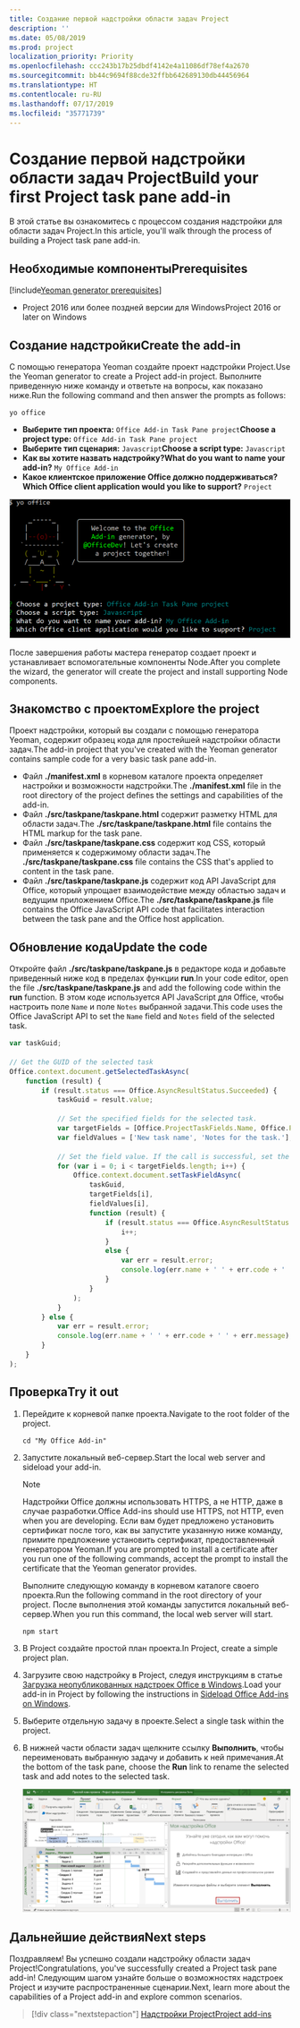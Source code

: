 ```yaml
---
title: Создание первой надстройки области задач Project
description: ''
ms.date: 05/08/2019
ms.prod: project
localization_priority: Priority
ms.openlocfilehash: ccc243b17b25dbdf4142e4a11086df78ef4a2670
ms.sourcegitcommit: bb44c9694f88cde32ffbb642689130db44456964
ms.translationtype: HT
ms.contentlocale: ru-RU
ms.lasthandoff: 07/17/2019
ms.locfileid: "35771739"
---
```

# <a name="build-your-first-project-task-pane-add-in"></a><span data-ttu-id="88195-102">Создание первой надстройки области задач Project</span><span class="sxs-lookup"><span data-stu-id="88195-102">Build your first Project task pane add-in</span></span>

<span data-ttu-id="88195-103">В этой статье вы ознакомитесь с процессом создания надстройки для области задач Project.</span><span class="sxs-lookup"><span data-stu-id="88195-103">In this article, you'll walk through the process of building a Project task pane add-in.</span></span>

## <a name="prerequisites"></a><span data-ttu-id="88195-104">Необходимые компоненты</span><span class="sxs-lookup"><span data-stu-id="88195-104">Prerequisites</span></span>

[!include[Yeoman generator prerequisites](../includes/quickstart-yo-prerequisites.md)]

- <span data-ttu-id="88195-105">Project 2016 или более поздней версии для Windows</span><span class="sxs-lookup"><span data-stu-id="88195-105">Project 2016 or later on Windows</span></span>

## <a name="create-the-add-in"></a><span data-ttu-id="88195-106">Создание надстройки</span><span class="sxs-lookup"><span data-stu-id="88195-106">Create the add-in</span></span>

<span data-ttu-id="88195-107">С помощью генератора Yeoman создайте проект надстройки Project.</span><span class="sxs-lookup"><span data-stu-id="88195-107">Use the Yeoman generator to create a Project add-in project.</span></span> <span data-ttu-id="88195-108">Выполните приведенную ниже команду и ответьте на вопросы, как показано ниже.</span><span class="sxs-lookup"><span data-stu-id="88195-108">Run the following command and then answer the prompts as follows:</span></span>

```command&nbsp;line
yo office
```

- <span data-ttu-id="88195-109">**Выберите тип проекта:** `Office Add-in Task Pane project`</span><span class="sxs-lookup"><span data-stu-id="88195-109">**Choose a project type:** `Office Add-in Task Pane project`</span></span>
- <span data-ttu-id="88195-110">**Выберите тип сценария:** `Javascript`</span><span class="sxs-lookup"><span data-stu-id="88195-110">**Choose a script type:** `Javascript`</span></span>
- <span data-ttu-id="88195-111">**Как вы хотите назвать надстройку?**</span><span class="sxs-lookup"><span data-stu-id="88195-111">**What do you want to name your add-in?**</span></span> `My Office Add-in`
- <span data-ttu-id="88195-112">**Какое клиентское приложение Office должно поддерживаться?**</span><span class="sxs-lookup"><span data-stu-id="88195-112">**Which Office client application would you like to support?**</span></span> `Project`

![Снимок экрана с вопросами и ответами в генераторе Yeoman](../images/yo-office-project.png)

<span data-ttu-id="88195-114">После завершения работы мастера генератор создает проект и устанавливает вспомогательные компоненты Node.</span><span class="sxs-lookup"><span data-stu-id="88195-114">After you complete the wizard, the generator will create the project and install supporting Node components.</span></span>

## <a name="explore-the-project"></a><span data-ttu-id="88195-115">Знакомство с проектом</span><span class="sxs-lookup"><span data-stu-id="88195-115">Explore the project</span></span>

<span data-ttu-id="88195-116">Проект надстройки, который вы создали с помощью генератора Yeoman, содержит образец кода для простейшей надстройки области задач.</span><span class="sxs-lookup"><span data-stu-id="88195-116">The add-in project that you've created with the Yeoman generator contains sample code for a very basic task pane add-in.</span></span> 

- <span data-ttu-id="88195-117">Файл **./manifest.xml** в корневом каталоге проекта определяет настройки и возможности надстройки.</span><span class="sxs-lookup"><span data-stu-id="88195-117">The **./manifest.xml** file in the root directory of the project defines the settings and capabilities of the add-in.</span></span>
- <span data-ttu-id="88195-118">Файл **./src/taskpane/taskpane.html** содержит разметку HTML для области задач.</span><span class="sxs-lookup"><span data-stu-id="88195-118">The **./src/taskpane/taskpane.html** file contains the HTML markup for the task pane.</span></span>
- <span data-ttu-id="88195-119">Файл **./src/taskpane/taskpane.css** содержит код CSS, который применяется к содержимому области задач.</span><span class="sxs-lookup"><span data-stu-id="88195-119">The **./src/taskpane/taskpane.css** file contains the CSS that's applied to content in the task pane.</span></span>
- <span data-ttu-id="88195-120">Файл **./src/taskpane/taskpane.js** содержит код API JavaScript для Office, который упрощает взаимодействие между областью задач и ведущим приложением Office.</span><span class="sxs-lookup"><span data-stu-id="88195-120">The **./src/taskpane/taskpane.js** file contains the Office JavaScript API code that facilitates interaction between the task pane and the Office host application.</span></span>

## <a name="update-the-code"></a><span data-ttu-id="88195-121">Обновление кода</span><span class="sxs-lookup"><span data-stu-id="88195-121">Update the code</span></span>

<span data-ttu-id="88195-122">Откройте файл **./src/taskpane/taskpane.js** в редакторе кода и добавьте приведенный ниже код в пределах функции **run**.</span><span class="sxs-lookup"><span data-stu-id="88195-122">In your code editor, open the file **./src/taskpane/taskpane.js** and add the following code within the **run** function.</span></span> <span data-ttu-id="88195-123">В этом коде используется API JavaScript для Office, чтобы настроить поле `Name` и поле `Notes` выбранной задачи.</span><span class="sxs-lookup"><span data-stu-id="88195-123">This code uses the Office JavaScript API to set the `Name` field and `Notes` field of the selected task.</span></span>

```js
var taskGuid;

// Get the GUID of the selected task
Office.context.document.getSelectedTaskAsync(
    function (result) {
        if (result.status === Office.AsyncResultStatus.Succeeded) {
            taskGuid = result.value;

            // Set the specified fields for the selected task.
            var targetFields = [Office.ProjectTaskFields.Name, Office.ProjectTaskFields.Notes];
            var fieldValues = ['New task name', 'Notes for the task.'];

            // Set the field value. If the call is successful, set the next field.
            for (var i = 0; i < targetFields.length; i++) {
                Office.context.document.setTaskFieldAsync(
                    taskGuid,
                    targetFields[i],
                    fieldValues[i],
                    function (result) {
                        if (result.status === Office.AsyncResultStatus.Succeeded) {
                            i++;
                        }
                        else {
                            var err = result.error;
                            console.log(err.name + ' ' + err.code + ' ' + err.message);
                        }
                    }
                );
            }
        } else {
            var err = result.error;
            console.log(err.name + ' ' + err.code + ' ' + err.message);
        }
    }
);
```

## <a name="try-it-out"></a><span data-ttu-id="88195-124">Проверка</span><span class="sxs-lookup"><span data-stu-id="88195-124">Try it out</span></span>

1. <span data-ttu-id="88195-125">Перейдите к корневой папке проекта.</span><span class="sxs-lookup"><span data-stu-id="88195-125">Navigate to the root folder of the project.</span></span>

    ```command&nbsp;line
    cd "My Office Add-in"
    ```

2. <span data-ttu-id="88195-126">Запустите локальный веб-сервер.</span><span class="sxs-lookup"><span data-stu-id="88195-126">Start the local web server and sideload your add-in.</span></span>

    > [!NOTE]
    > <span data-ttu-id="88195-127">Надстройки Office должны использовать HTTPS, а не HTTP, даже в случае разработки.</span><span class="sxs-lookup"><span data-stu-id="88195-127">Office Add-ins should use HTTPS, not HTTP, even when you are developing.</span></span> <span data-ttu-id="88195-128">Если вам будет предложено установить сертификат после того, как вы запустите указанную ниже команду, примите предложение установить сертификат, предоставленный генератором Yeoman.</span><span class="sxs-lookup"><span data-stu-id="88195-128">If you are prompted to install a certificate after you run one of the following commands, accept the prompt to install the certificate that the Yeoman generator provides.</span></span>

    <span data-ttu-id="88195-129">Выполните следующую команду в корневом каталоге своего проекта.</span><span class="sxs-lookup"><span data-stu-id="88195-129">Run the following command in the root directory of your project.</span></span> <span data-ttu-id="88195-130">После выполнения этой команды запустится локальный веб-сервер.</span><span class="sxs-lookup"><span data-stu-id="88195-130">When you run this command, the local web server will start.</span></span>

    ```command&nbsp;line
    npm start
    ```

3. <span data-ttu-id="88195-131">В Project создайте простой план проекта.</span><span class="sxs-lookup"><span data-stu-id="88195-131">In Project, create a simple project plan.</span></span>

4. <span data-ttu-id="88195-132">Загрузите свою надстройку в Project, следуя инструкциям в статье [Загрузка неопубликованных надстроек Office в Windows](../testing/create-a-network-shared-folder-catalog-for-task-pane-and-content-add-ins.md).</span><span class="sxs-lookup"><span data-stu-id="88195-132">Load your add-in in Project by following the instructions in [Sideload Office Add-ins on Windows](../testing/create-a-network-shared-folder-catalog-for-task-pane-and-content-add-ins.md).</span></span>

5. <span data-ttu-id="88195-133">Выберите отдельную задачу в проекте.</span><span class="sxs-lookup"><span data-stu-id="88195-133">Select a single task within the project.</span></span>

6. <span data-ttu-id="88195-134">В нижней части области задач щелкните ссылку **Выполнить**, чтобы переименовать выбранную задачу и добавить к ней примечания.</span><span class="sxs-lookup"><span data-stu-id="88195-134">At the bottom of the task pane, choose the **Run** link to rename the selected task and add notes to the selected task.</span></span>

    ![Снимок экрана: приложение Project с загруженной надстройкой области задач](../images/project-quickstart-addin-1.png)

## <a name="next-steps"></a><span data-ttu-id="88195-136">Дальнейшие действия</span><span class="sxs-lookup"><span data-stu-id="88195-136">Next steps</span></span>

<span data-ttu-id="88195-137">Поздравляем! Вы успешно создали надстройку области задач Project!</span><span class="sxs-lookup"><span data-stu-id="88195-137">Congratulations, you've successfully created a Project task pane add-in!</span></span> <span data-ttu-id="88195-138">Следующим шагом узнайте больше о возможностях надстроек Project и изучите распространенные сценарии.</span><span class="sxs-lookup"><span data-stu-id="88195-138">Next, learn more about the capabilities of a Project add-in and explore common scenarios.</span></span>

> [!div class="nextstepaction"]
> [<span data-ttu-id="88195-139">Надстройки Project</span><span class="sxs-lookup"><span data-stu-id="88195-139">Project add-ins</span></span>](../project/project-add-ins.md)


